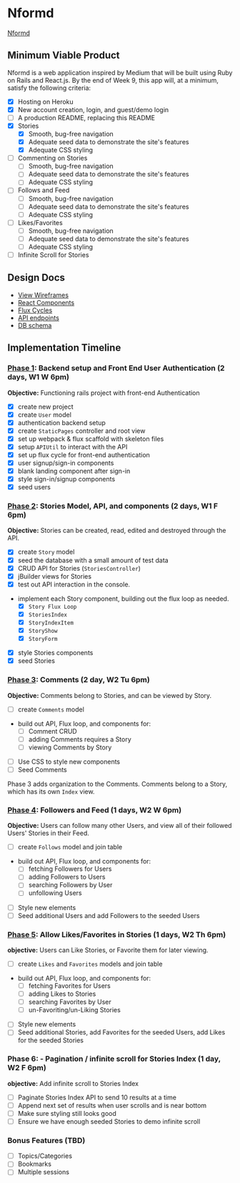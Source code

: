 # Nformd

[Nformd][heroku]

[heroku]: https://nformd.herokuapp.com/

## Minimum Viable Product

Nformd is a web application inspired by Medium that will be built using Ruby on Rails and React.js.  By the end of Week 9, this app will, at a minimum, satisfy the following criteria:

- [x] Hosting on Heroku
- [x] New account creation, login, and guest/demo login
- [ ] A production README, replacing this README
- [x] Stories
  - [x] Smooth, bug-free navigation
  - [x] Adequate seed data to demonstrate the site's features
  - [x] Adequate CSS styling
- [ ] Commenting on Stories
  - [ ] Smooth, bug-free navigation
  - [ ] Adequate seed data to demonstrate the site's features
  - [ ] Adequate CSS styling
- [ ] Follows and Feed
  - [ ] Smooth, bug-free navigation
  - [ ] Adequate seed data to demonstrate the site's features
  - [ ] Adequate CSS styling
- [ ] Likes/Favorites
  - [ ] Smooth, bug-free navigation
  - [ ] Adequate seed data to demonstrate the site's features
  - [ ] Adequate CSS styling
- [ ] Infinite Scroll for Stories

## Design Docs
* [View Wireframes][views]
* [React Components][components]
* [Flux Cycles][flux-cycles]
* [API endpoints][api-endpoints]
* [DB schema][schema]

[views]: docs/views.md
[components]: docs/components.md
[flux-cycles]: docs/flux-cycles.md
[api-endpoints]: docs/api-endpoints.md
[schema]: docs/schema.md

## Implementation Timeline

### [Phase 1][phase-one]: Backend setup and Front End User Authentication (2 days, W1 W 6pm)

**Objective:** Functioning rails project with front-end Authentication

- [x] create new project
- [x] create `User` model
- [x] authentication backend setup
- [x] create `StaticPages` controller and root view
- [x] set up webpack & flux scaffold with skeleton files
- [x] setup `APIUtil` to interact with the API
- [x] set up flux cycle for front-end authentication
- [x] user signup/sign-in components
- [x] blank landing component after sign-in
- [x] style sign-in/signup components
- [x] seed users

### [Phase 2][phase-two]: Stories Model, API, and components (2 days, W1 F 6pm)

**Objective:** Stories can be created, read, edited and destroyed through the API.

- [x] create `Story` model
- [x] seed the database with a small amount of test data
- [x] CRUD API for Stories (`StoriesController`)
- [x] jBuilder views for Stories
- [x] test out API interaction in the console.
- implement each Story component, building out the flux loop as needed.
  - [x] `Story Flux Loop`
  - [x] `StoriesIndex`
  - [x] `StoryIndexItem`
  - [x] `StoryShow`
  - [x] `StoryForm`
- [x] style Stories components
- [x] seed Stories

### [Phase 3][phase-three]: Comments (2 day, W2 Tu 6pm)

**Objective:** Comments belong to Stories, and can be viewed by Story.

- [ ] create `Comments` model
- build out API, Flux loop, and components for:
  - [ ] Comment CRUD
  - [ ] adding Comments requires a Story
  - [ ] viewing Comments by Story
- [ ] Use CSS to style new components
- [ ] Seed Comments

Phase 3 adds organization to the Comments. Comments belong to a Story, which has its own `Index` view.

### [Phase 4][phase-four]: Followers and Feed (1 days, W2 W 6pm)

**Objective:** Users can follow many other Users, and view all of their followed Users' Stories in their Feed.

- [ ] create `Follows` model and join table
- build out API, Flux loop, and components for:
  - [ ] fetching Followers for Users
  - [ ] adding Followers to Users
  - [ ] searching Followers by User
  - [ ] unfollowing Users
- [ ] Style new elements
- [ ] Seed additional Users and add Followers to the seeded Users

### [Phase 5][phase-five]: Allow Likes/Favorites in Stories (1 days, W2 Th 6pm)

**objective:** Users can Like Stories, or Favorite them for later viewing.

- [ ] create `Likes` and `Favorites` models and join table
- build out API, Flux loop, and components for:
  - [ ] fetching Favorites for Users
  - [ ] adding Likes to Stories
  - [ ] searching Favorites by User
  - [ ] un-Favoriting/un-Liking Stories
- [ ] Style new elements
- [ ] Seed additional Stories, add Favorites for the seeded Users, add Likes for the seeded Stories

### Phase 6: - Pagination / infinite scroll for Stories Index (1 day, W2 F 6pm)

**objective:** Add infinite scroll to Stories Index

- [ ] Paginate Stories Index API to send 10 results at a time
- [ ] Append next set of results when user scrolls and is near bottom
- [ ] Make sure styling still looks good
- [ ] Ensure we have enough seeded Stories to demo infinite scroll

### Bonus Features (TBD)
- [ ] Topics/Categories
- [ ] Bookmarks
- [ ] Multiple sessions

[phase-one]: docs/phases/phase1.md
[phase-two]: docs/phases/phase2.md
[phase-three]: docs/phases/phase3.md
[phase-four]: docs/phases/phase4.md
[phase-five]: docs/phases/phase5.md
